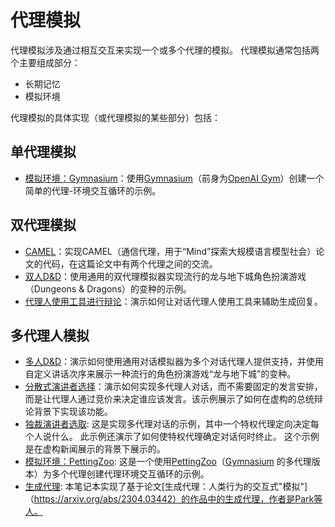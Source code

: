 # 代理模拟

代理模拟涉及通过相互交互来实现一个或多个代理的模拟。
代理模拟通常包括两个主要组成部分：

- 长期记忆
- 模拟环境

代理模拟的具体实现（或代理模拟的某些部分）包括：

## 单代理模拟
- [模拟环境：Gymnasium](agent_simulations/gymnasium.ipynb)：使用[Gymnasium](https://gymnasium.farama.org/)（前身为[OpenAI Gym](https://github.com/openai/gym)）创建一个简单的代理-环境交互循环的示例。

## 双代理模拟
- [CAMEL](agent_simulations/camel_role_playing.ipynb)：实现CAMEL（通信代理，用于“Mind”探索大规模语言模型社会）论文的代码，在这篇论文中有两个代理之间的交流。
- [双人D&D](agent_simulations/two_player_dnd.ipynb)：使用通用的双代理模拟器实现流行的龙与地下城角色扮演游戏（Dungeons & Dragons）的变种的示例。
- [代理人使用工具进行辩论](agent_simulations/two_agent_debate_tools.ipynb)：演示如何让对话代理人使用工具来辅助生成回复。

## 多代理人模拟
- [多人D&D](agent_simulations/multi_player_dnd.ipynb)：演示如何使用通用对话模拟器为多个对话代理人提供支持，并使用自定义讲话次序来展示一种流行的角色扮演游戏“龙与地下城”的变种。
- [分散式演讲者选择](agent_simulations/multiagent_bidding.ipynb)：演示如何实现多代理人对话，而不需要固定的发言安排，而是让代理人通过竞价来决定谁应该发言。该示例展示了如何在虚构的总统辩论背景下实现该功能。
- [独裁演讲者选取](agent_simulations/multiagent_authoritarian.ipynb): 这是实现多代理对话的示例，其中一个特权代理定向决定每个人说什么。 此示例还演示了如何使特权代理确定对话何时终止。 这个示例是在虚构新闻展示的背景下展示的。
- [模拟环境：PettingZoo](agent_simulations/petting_zoo.ipynb): 这是一个使用[PettingZoo](https://pettingzoo.farama.org/)（[Gymnasium](https://gymnasium.farama.org/) 的多代理版本）为多个代理创建代理环境交互循环的示例。
- [生成代理](agent_simulations/characters.ipynb): 本笔记本实现了基于论文[生成代理：人类行为的交互式"模拟"]（https://arxiv.org/abs/2304.03442）的作品中的生成代理，作者是Park等人。
